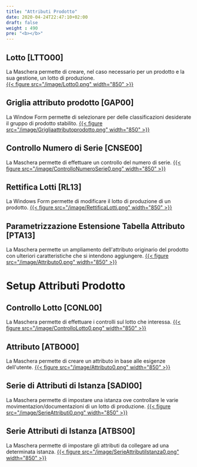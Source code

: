 ```yaml
---
title: "Attributi Prodotto"
date: 2020-04-24T22:47:10+02:00
draft: false
weight : 490
pre: "<b></b>"
---
```


## Lotto [LTTO00]
La Maschera permette di creare, nel caso necessario per un prodotto e la sua gestione, un lotto di produzione.  
[{{< figure src="/image/Lotto0.png"  width="850"  >}}](/image/Lotto0.png)

## Griglia attributo prodotto [GAP00]
La Window Form permette di selezionare per delle classificazioni desiderate il gruppo di prodotto stabilito.
[{{< figure src="/image/Grigliaattributoprodotto.png"  width="850"  >}}](/image/Grigliaattributoprodotto.png)

## Controllo Numero di Serie [CNSE00]
La Maschera permette di effettuare un controllo del numero di serie.
[{{< figure src="/image/ControlloNumeroSerie0.png"  width="850"  >}}](/image/ControlloNumeroSerie0.png)

## Rettifica Lotti [RL13]
La Windows Form permette di modificare il lotto di produzione di un prodotto.
[{{< figure src="/image/RettificaLotti.png"  width="850"  >}}](/image/RettificaLotti.png)

## Parametrizzazione Estensione Tabella Attributo [PTA13]
La Maschera permette un ampliamento dell'attributo originario del prodotto con ulteriori caratteristiche che si intendono aggiungere.
[{{< figure src="/image/Attributo0.png"  width="850"  >}}](/image/Attributo0.png)

# Setup Attributi Prodotto

## Controllo Lotto [CONL00]
La Maschera permette di effettuare i controlli sul lotto che interessa.
[{{< figure src="/image/ControlloLotto0.png"  width="850"  >}}](/image/ControlloLotto0.png)

## Attributo [ATBO00]
La Maschera permette di creare un attributo in base alle esigenze dell'utente.
[{{< figure src="/image/Attributo0.png"  width="850"  >}}](/image/Attributo0.png)

## Serie di Attributi di Istanza [SADI00]
La Maschera permette di impostare una istanza ove controllare le varie movimentazion/documentazioni di un lotto di produzione.
[{{< figure src="/image/SerieAttributi0.png"  width="850"  >}}](/image/SerieAttributi0.png)

## Serie Attributi di Istanza [ATBS00]
La Maschera permette di impostare gli attributi da collegare ad una determinata istanza.
[{{< figure src="/image/SerieAttributiIstanza0.png"  width="850"  >}}](/image/SerieAttributiIstanza0.png)

